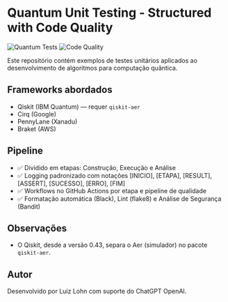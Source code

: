 # Quantum Unit Testing - Structured with Code Quality

![Quantum Tests](https://github.com/usuario/repositorio/actions/workflows/quantum-tests.yml/badge.svg)
![Code Quality](https://github.com/usuario/repositorio/actions/workflows/code-quality.yml/badge.svg)

Este repositório contém exemplos de testes unitários aplicados ao desenvolvimento de algoritmos para computação quântica.

## Frameworks abordados
- Qiskit (IBM Quantum) — requer `qiskit-aer`
- Cirq (Google)
- PennyLane (Xanadu)
- Braket (AWS)

## Pipeline
- ✅ Dividido em etapas: Construção, Execução e Análise
- ✅ Logging padronizado com notações [INICIO], [ETAPA], [RESULT], [ASSERT], [SUCESSO], [ERRO], [FIM]
- ✅ Workflows no GitHub Actions por etapa e pipeline de qualidade
- ✅ Formatação automática (Black), Lint (flake8) e Análise de Segurança (Bandit)

## Observações
- O Qiskit, desde a versão 0.43, separa o Aer (simulador) no pacote `qiskit-aer`.

## Autor
Desenvolvido por Luiz Lohn com suporte do ChatGPT OpenAI.